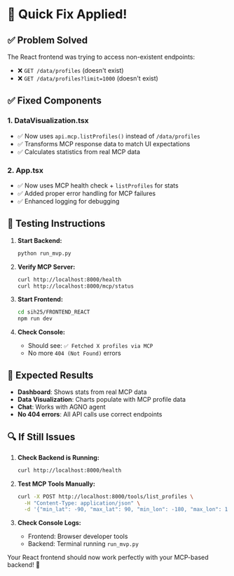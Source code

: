 # 🚀 Quick Fix Applied!

## ✅ **Problem Solved**

The React frontend was trying to access non-existent endpoints:
- ❌ `GET /data/profiles` (doesn't exist)
- ❌ `GET /data/profiles?limit=1000` (doesn't exist)

## ✅ **Fixed Components**

### 1. **DataVisualization.tsx**
- ✅ Now uses `api.mcp.listProfiles()` instead of `/data/profiles`
- ✅ Transforms MCP response data to match UI expectations
- ✅ Calculates statistics from real MCP data

### 2. **App.tsx**
- ✅ Now uses MCP health check + `listProfiles` for stats
- ✅ Added proper error handling for MCP failures
- ✅ Enhanced logging for debugging

## 🧪 **Testing Instructions**

1. **Start Backend:**
   ```bash
   python run_mvp.py
   ```

2. **Verify MCP Server:**
   ```bash
   curl http://localhost:8000/health
   curl http://localhost:8000/mcp/status
   ```

3. **Start Frontend:**
   ```bash
   cd sih25/FRONTEND_REACT
   npm run dev
   ```

4. **Check Console:**
   - Should see: `✅ Fetched X profiles via MCP`
   - No more `404 (Not Found)` errors

## 🎯 **Expected Results**

- **Dashboard**: Shows stats from real MCP data
- **Data Visualization**: Charts populate with MCP profile data
- **Chat**: Works with AGNO agent
- **No 404 errors**: All API calls use correct endpoints

## 🔍 **If Still Issues**

1. **Check Backend is Running:**
   ```bash
   curl http://localhost:8000/health
   ```

2. **Test MCP Tools Manually:**
   ```bash
   curl -X POST http://localhost:8000/tools/list_profiles \
     -H "Content-Type: application/json" \
     -d '{"min_lat": -90, "max_lat": 90, "min_lon": -180, "max_lon": 180, "max_results": 10}'
   ```

3. **Check Console Logs:**
   - Frontend: Browser developer tools
   - Backend: Terminal running `run_mvp.py`

Your React frontend should now work perfectly with your MCP-based backend! 🎉